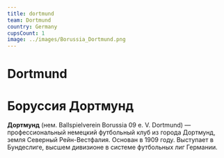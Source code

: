 ```yaml
---
title: dortmund
team: Dortmund
country: Germany
cupsCount: 1
image: ../images/Borussia_Dortmund.png
---
```


# Dortmund
# Боруссия Дортмунд
**Дортмунд**  (нем. Ballspielverein Borussia 09 e. V. Dortmund) — профессиональный немецкий футбольный клуб из города Дортмунд, земля Северный Рейн-Вестфалия. Основан в 1909 году. Выступает в Бундеслиге, высшем дивизионе в системе футбольных лиг Германии.